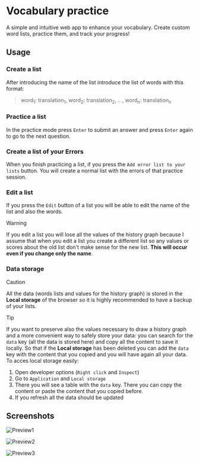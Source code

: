 # Vocabulary practice
A simple and intuitive web app to enhance your vocabulary. Create custom word lists, practice them, and track your progress!  
## Usage
### Create a list
After introducing the name of the list introduce the list of words with this format:
> word<sub>1</sub>: translation<sub>1</sub>, word<sub>2</sub>: translation<sub>2</sub>, .. , word<sub>n</sub>: translation<sub>n</sub>
### Practice a list
In the practice mode  press `Enter` to submit an answer and press `Enter` again to go to the next question.
### Create a list of your Errors 
When you finish practicing a list, if you press the `Add error list to your lists` button. You will create a normal list with the errors of that practice session.
### Edit a list
If you press the `Edit` button of a list you will be able to edit the name of the list and also the words.
> [!WARNING]
> If you edit a list you will lose all the values of the history graph because I assume that when you edit a list you create a different list so any values or scores about the old list don't make sense for the new list. **This will occur even if you change only the name**. 
### Data storage
> [!CAUTION]
> All the data (words lists and values for the history graph) is stored in the **Local storage** of the browser so it is highly recommended to have a backup of your lists. 

> [!TIP]
> If you want to preserve also the values necessary to draw a history graph and a more convenient way to safely store your data: you can search for the `data` key (all the data is stored here) and copy all the content to save it locally. So that if the **Local storage** has been deleted you can add the `data` key with the content that you copied and you will have again all your data. 
> To acces local storage easily: 
> 1. Open developer options (`Right click` and `Inspect`)
> 2. Go to `Application` and `Local storage`
> 3. There you will see a table with the `data` key. There you can copy the content or paste the content that you copied before.
> 4. If you refresh all the data should be updated
## Screenshots
![Preview1](https://github.com/robda20188/vocabulary-practice/assets/98611646/ec5e508b-5817-46b4-bbde-e4a50c009626)

![Preview2](https://github.com/robda20188/vocabulary-practice/assets/98611646/3c9c53c1-cc3f-4f14-a69e-d7b84cf1f8f7)

![Preview3](https://github.com/robda20188/vocabulary-practice/assets/98611646/f16ff88f-67b9-4037-b46c-bbe9fbaa36d4)
